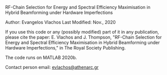 RF-Chain Selection for Energy and Spectral Efficiency Maximisation in Hybrid Beamforming under Hardware Imperfections

Author: Evangelos Vlachos Last Modified: Nov., 2020

If you use this code or any (possibly modified) part of it in any publication,
please cite the paper: E. Vlachos and J. Thompson, 
"RF-Chain Selection for Energy and Spectral Efficiency Maximisation in Hybrid Beamforming under Hardware Imperfections," 
in The Royal Society Publishing.

The code runs on MATLAB 2020b.

Contact person email: evlachos@athenarc.gr
